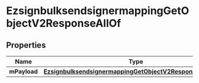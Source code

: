 

# EzsignbulksendsignermappingGetObjectV2ResponseAllOf


## Properties

| Name | Type | Description | Notes |
|------------ | ------------- | ------------- | -------------|
|**mPayload** | [**EzsignbulksendsignermappingGetObjectV2ResponseMPayload**](EzsignbulksendsignermappingGetObjectV2ResponseMPayload.md) |  |  |



